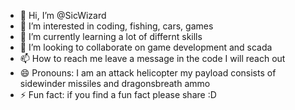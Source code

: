 - 👋 Hi, I’m @SicWizard
- 👀 I’m interested in coding, fishing, cars, games
- 🌱 I’m currently learning a lot of differnt skills
- 💞️ I’m looking to collaborate on game development and scada
- 📫 How to reach me leave a message in the code I will reach out
- 😄 Pronouns: I am an attack helicopter my payload consists of sidewinder missiles and dragonsbreath ammo
- ⚡ Fun fact: if you find a fun fact please share :D

<!---
SicWizard/bookbot is a ✨ special ✨ repository because its `README.md` (this file) appears on your GitHub profile.
You can click the Preview link to take a look at your changes.
--->
